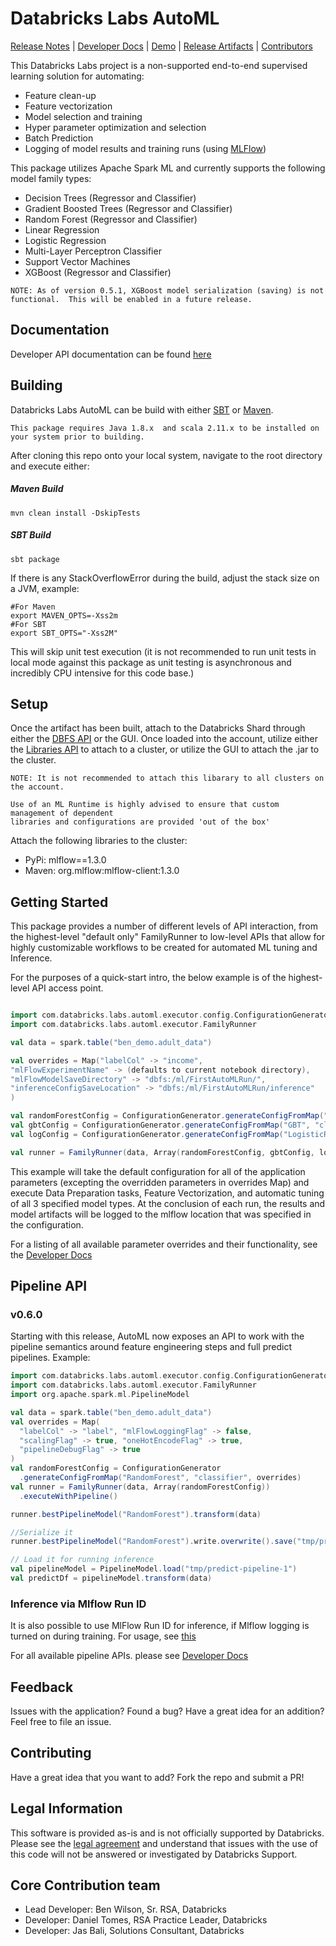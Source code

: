 # Databricks Labs AutoML
[Release Notes](RELEASE_NOTES.md) |
[Developer Docs](APIDOCS.md) |
[Demo](demos) |
[Release Artifacts](bin) |
[Contributors](#core-contribution-team)


This Databricks Labs project is a non-supported end-to-end supervised learning solution for automating:
* Feature clean-up
* Feature vectorization
* Model selection and training
* Hyper parameter optimization and selection
* Batch Prediction
* Logging of model results and training runs (using [MLFlow](https://mlflow.org))

This package utilizes Apache Spark ML and currently supports the following model family types:

* Decision Trees (Regressor and Classifier)
* Gradient Boosted Trees (Regressor and Classifier)
* Random Forest (Regressor and Classifier)
* Linear Regression
* Logistic Regression
* Multi-Layer Perceptron Classifier
* Support Vector Machines
* XGBoost (Regressor and Classifier)
```text
NOTE: As of version 0.5.1, XGBoost model serialization (saving) is not functional.  This will be enabled in a future release.
```

## Documentation

Developer API documentation can be found [here](APIDOCS.md)


## Building

Databricks Labs AutoML can be build with either [SBT](https://www.scala-sbt.org/) or [Maven](https://maven.apache.org/).

```text
This package requires Java 1.8.x  and scala 2.11.x to be installed on your system prior to building.
```

After cloning this repo onto your local system, navigate to the root directory and execute either:

##### Maven Build
```sbtshell
mvn clean install -DskipTests
```

##### SBT Build
```sbtshell
sbt package
```
If there is any StackOverflowError during the build, adjust the stack size on a JVM, example:
```sbtshell
#For Maven
export MAVEN_OPTS=-Xss2m
#For SBT
export SBT_OPTS="-Xss2M"
```


This will skip unit test execution (it is not recommended to run unit tests in local mode against this package as unit testing is asynchronous and incredibly CPU intensive for this code base.)


## Setup

Once the artifact has been built, attach to the Databricks Shard through either the [DBFS API](https://docs.databricks.com/api/latest/dbfs.html) or the GUI.  Once loaded into the account, utilize either the [Libraries API](https://docs.databricks.com/api/latest/libraries.html#install) to attach to a cluster, or utilize the GUI to attach the .jar to the cluster.

```text
NOTE: It is not recommended to attach this libarary to all clusters on the account.  

Use of an ML Runtime is highly advised to ensure that custom management of dependent 
libraries and configurations are provided 'out of the box'

```

Attach the following libraries to the cluster:
* PyPi:  mlflow==1.3.0
* Maven: org.mlflow:mlflow-client:1.3.0

## Getting Started

This package provides a number of different levels of API interaction, from the highest-level "default only" FamilyRunner to low-level APIs that allow for highly customizable workflows to be created for automated ML tuning and Inference.

For the purposes of a quick-start intro, the below example is of the highest-level API access point.

```scala

import com.databricks.labs.automl.executor.config.ConfigurationGenerator
import com.databricks.labs.automl.executor.FamilyRunner

val data = spark.table("ben_demo.adult_data")

val overrides = Map("labelCol" -> "income",
"mlFlowExperimentName" -> (defaults to current notebook directory),
"mlFlowModelSaveDirectory" -> "dbfs:/ml/FirstAutoMLRun/",
"inferenceConfigSaveLocation" -> "dbfs:/ml/FirstAutoMLRun/inference"
)

val randomForestConfig = ConfigurationGenerator.generateConfigFromMap("RandomForest", "classifier", overrides)
val gbtConfig = ConfigurationGenerator.generateConfigFromMap("GBT", "classifier", overrides)
val logConfig = ConfigurationGenerator.generateConfigFromMap("LogisticRegression", "classifier", overrides)

val runner = FamilyRunner(data, Array(randomForestConfig, gbtConfig, logConfig)).execute()
```
This example will take the default configuration for all of the application parameters (excepting the overridden parameters in overrides Map) and execute Data Preparation tasks, Feature Vectorization, and automatic tuning of all 3 specified model types.  At the conclusion of each run, the results and model artifacts will be logged to the mlflow location that was specified in the configuration.

For a listing of all available parameter overrides and their functionality, see the [Developer Docs](APIDOCS.md)

## Pipeline API
### v0.6.0
Starting with this release, AutoML now exposes an API to work with the pipeline semantics around 
feature engineering steps and full predict pipelines. Example: 

```scala
import com.databricks.labs.automl.executor.config.ConfigurationGenerator
import com.databricks.labs.automl.executor.FamilyRunner
import org.apache.spark.ml.PipelineModel

val data = spark.table("ben_demo.adult_data")
val overrides = Map(
  "labelCol" -> "label", "mlFlowLoggingFlag" -> false,
  "scalingFlag" -> true, "oneHotEncodeFlag" -> true,
  "pipelineDebugFlag" -> true
)
val randomForestConfig = ConfigurationGenerator
  .generateConfigFromMap("RandomForest", "classifier", overrides)
val runner = FamilyRunner(data, Array(randomForestConfig))
  .executeWithPipeline()

runner.bestPipelineModel("RandomForest").transform(data)

//Serialize it
runner.bestPipelineModel("RandomForest").write.overwrite().save("tmp/predict-pipeline-1")

// Load it for running inference
val pipelineModel = PipelineModel.load("tmp/predict-pipeline-1")
val predictDf = pipelineModel.transform(data)
```
### Inference via Mlflow Run ID
It is also possible to use MlFlow Run ID for inference, if Mlflow logging is turned on during training.
For usage, see [this](PIPELINE_API_DOCS.md#running-inference-pipeline-directly-against-an-mlflow-run-id-since-v061)

For all available pipeline APIs. please see [Developer Docs](PIPELINE_API_DOCS.md)

## Feedback

Issues with the application?  Found a bug?  Have a great idea for an addition?
Feel free to file an issue.

## Contributing
Have a great idea that you want to add?  Fork the repo and submit a PR!

## Legal Information
This software is provided as-is and is not officially supported by Databricks.  Please see the [legal agreement](LICENSE.txt) and understand that issues with the use of this code will not be answered or investigated by Databricks Support.  

## Core Contribution team
* Lead Developer: Ben Wilson, Sr. RSA, Databricks
* Developer: Daniel Tomes, RSA Practice Leader, Databricks
* Developer: Jas Bali, Solutions Consultant, Databricks
